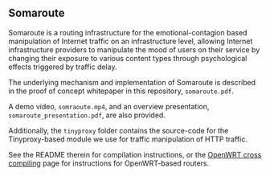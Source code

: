Somaroute
----------

Somaroute is a routing infrastructure for the emotional-contagion based
manipulation of Internet traffic on an infrastructure level, allowing
Internet infrastructure providers to manipulate the mood of users
on their service by changing their exposure to various content types
through psychological effects triggered by traffic delay.

The underlying mechanism and implementation of Somaroute is described
in the proof of concept whitepaper in this repository, `somaroute.pdf`.

A demo video, `somraoute.mp4`, and an overview presentation,
`somaroute_presentation.pdf`, are also provided.

Additionally, the `tinyproxy` folder contains the source-code for the
Tinyproxy-based module we use for traffic manipulation of HTTP traffic.

See the README therein for compilation instructions, or the 
[OpenWRT cross compiling](http://wiki.openwrt.org/doc/devel/crosscompile)
page for instructions for OpenWRT-based routers.
